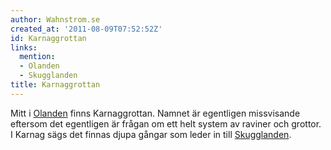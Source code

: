 ```yaml
---
author: Wahnstrom.se
created_at: '2011-08-09T07:52:52Z'
id: Karnaggrottan
links:
  mention:
  - Olanden
  - Skugglanden
title: Karnaggrottan
---
```


Mitt i [Olanden] finns Karnaggrottan. Namnet är egentligen missvisande eftersom det egentligen är
frågan om ett helt system av raviner och grottor. I Karnag sägs det finnas djupa gångar som leder in
till [Skugglanden].

  [Olanden]: Olanden
  [Skugglanden]: Skugglanden